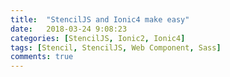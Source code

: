 ```yaml
---
title:  "StencilJS and Ionic4 make easy"
date:   2018-03-24 9:08:23
categories: [StencilJS, Ionic2, Ionic4]
tags: [Stencil, StencilJS, Web Component, Sass]
comments: true
---
```

